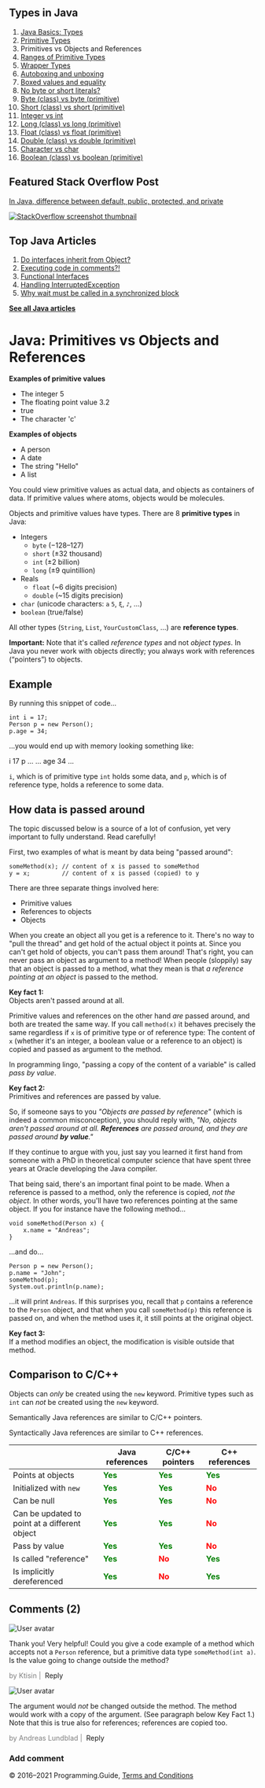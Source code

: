 



## Types in Java

1.  [Java Basics: Types](types.html)
2.  [Primitive Types](primitive-types.html)
3.  Primitives vs Objects and References
4.  [Ranges of Primitive Types](primitive-ranges.html)
5.  [Wrapper Types](wrapper-types.html)
6.  [Autoboxing and unboxing](autoboxing.html)
7.  [Boxed values and equality](boxed-values-equality.html)
8.  [No byte or short literals?](byte-short-literals.html)
9.  [Byte (class) vs byte (primitive)](byte-vs-byte.html)
10. [Short (class) vs short (primitive)](short-vs-short.html)
11. [Integer vs int](integer-vs-int.html)
12. [Long (class) vs long (primitive)](long-vs-long.html)
13. [Float (class) vs float (primitive)](float-vs-float.html)
14. [Double (class) vs double (primitive)](double-vs-double.html)
15. [Character vs char](character-vs-char.html)
16. [Boolean (class) vs boolean (primitive)](boolean-vs-boolean.html)

## Featured Stack Overflow Post

[In Java, difference between default, public, protected, and private](https://stackoverflow.com/a/33627846/276052)

[<img src="../images/so-featured-33627846.png" alt="StackOverflow screenshot thumbnail" class="screenshot" />](https://stackoverflow.com/a/33627846/276052)



## Top Java Articles

1.  [Do interfaces inherit from Object?](do-interfaces-inherit-from-object.html)
2.  [Executing code in comments?!](executing-code-in-comments.html)
3.  [Functional Interfaces](functional-interfaces.html)
4.  [Handling InterruptedException](handling-interrupted-exceptions.html)
5.  [Why wait must be called in a synchronized block](why-wait-must-be-in-synchronized.html)

[**See all Java articles**](index.html)

# Java: Primitives vs Objects and References

**Examples of primitive values**

- The integer 5
- The floating point value 3.2
- true
- The character 'c'

**Examples of objects**

- A person
- A date
- The string "Hello"
- A list

You could view primitive values as actual data, and objects as containers of data. If primitive values where atoms, objects would be molecules.

Objects and primitive values have types. There are 8 **primitive types** in Java:

- Integers
  - `byte` (−128–127)
  - `short` (±32 thousand)
  - `int` (±2 billion)
  - `long` (±9 quintillion)
- Reals
  - `float` (~6 digits precision)
  - `double` (~15 digits precision)
- `char` (unicode characters: `a` `5`, `ξ`, `♪`, …)
- `boolean` (true/false)

All other types (`String`, `List`, `YourCustomClass`, …) are **reference types**.

**Important:** Note that it's called _reference types_ and not _object types_. In Java you never work with objects directly; you always work with references (“pointers”) to objects.

## Example

By running this snippet of code…

    int i = 17;
    Person p = new Person();
    p.age = 34;

…you would end up with memory looking something like:

i 17 p … … age 34 …

`i`, which is of primitive type `int` holds some data, and `p`, which is of reference type, holds a reference to some data.

## How data is passed around

<span class="small">The topic discussed below is a source of a lot of confusion, yet very important to fully understand. Read carefully!</span>

First, two examples of what is meant by data being "passed around":

    someMethod(x); // content of x is passed to someMethod
    y = x;         // content of x is passed (copied) to y

There are three separate things involved here:

- Primitive values
- References to objects
- Objects

When you create an object all you get is a reference to it. There's no way to "pull the thread" and get hold of the actual object it points at. Since you can't get hold of objects, you can't pass them around! That's right, you can never pass an object as argument to a method! When people (sloppily) say that an object is passed to a method, what they mean is that _a reference pointing at an object_ is passed to the method.

**Key fact 1:**  
Objects aren't passed around at all.

Primitive values and references on the other hand _are_ passed around, and both are treated the same way. If you call `method(x)` it behaves precisely the same regardless if `x` is of primitive type or of reference type: The content of `x` (whether it's an integer, a boolean value or a reference to an object) is copied and passed as argument to the method.

In programming lingo, "passing a copy of the content of a variable" is called _pass by value_.

**Key fact 2:**  
Primitives and references are passed by value.

So, if someone says to you _"Objects are passed by reference"_ (which is indeed a common misconception), you should reply with, _"No, objects aren't passed around at all. **References** are passed around, and they are passed around **by value**."_

If they continue to argue with you, just say you learned it first hand from someone with a PhD in theoretical computer science that have spent three years at Oracle developing the Java compiler.

That being said, there's an important final point to be made. When a reference is passed to a method, only the reference is copied, _not the object_. In other words, you'll have two references pointing at the same object. If you for instance have the following method…

    void someMethod(Person x) {
        x.name = "Andreas";
    }

…and do…

    Person p = new Person();
    p.name = "John";
    someMethod(p);
    System.out.println(p.name);

…it will print `Andreas`. If this surprises you, recall that `p` contains a reference to the `Person` object, and that when you call `someMethod(p)` this reference is passed on, and when the method uses it, it still points at the original object.

**Key fact 3:**  
If a method modifies an object, the modification is visible outside that method.

## Comparison to C/C++

Objects can _only_ be created using the `new` keyword. Primitive types such as `int` can _not_ be created using the `new` keyword.

Semantically Java references are similar to C/C++ pointers.

Syntactically Java references are similar to C++ references.

<table><thead><tr class="header"><th></th><th>Java references</th><th>C/C++ pointers</th><th>C++ references</th></tr></thead><tbody><tr class="odd"><td>Points at objects</td><td><span style="font-weight: bold; color: green">Yes</span></td><td><span style="font-weight: bold; color: green">Yes</span></td><td><span style="font-weight: bold; color: green">Yes</span></td></tr><tr class="even"><td>Initialized with <code>new</code></td><td><span style="font-weight: bold; color: green">Yes</span></td><td><span style="font-weight: bold; color: green">Yes</span></td><td><span style="font-weight: bold; color: red">No</span></td></tr><tr class="odd"><td>Can be null</td><td><span style="font-weight: bold; color: green">Yes</span></td><td><span style="font-weight: bold; color: green">Yes</span></td><td><span style="font-weight: bold; color: red">No</span></td></tr><tr class="even"><td>Can be updated to point at a different object</td><td><span style="font-weight: bold; color: green">Yes</span></td><td><span style="font-weight: bold; color: green">Yes</span></td><td><span style="font-weight: bold; color: red">No</span></td></tr><tr class="odd"><td>Pass by value</td><td><span style="font-weight: bold; color: green">Yes</span></td><td><span style="font-weight: bold; color: green">Yes</span></td><td><span style="font-weight: bold; color: red">No</span></td></tr><tr class="even"><td>Is called "reference"</td><td><span style="font-weight: bold; color: green">Yes</span></td><td><span style="font-weight: bold; color: red">No</span></td><td><span style="font-weight: bold; color: green">Yes</span></td></tr><tr class="odd"><td>Is implicitly dereferenced</td><td><span style="font-weight: bold; color: green">Yes</span></td><td><span style="font-weight: bold; color: red">No</span></td><td><span style="font-weight: bold; color: green">Yes</span></td></tr></tbody></table>

## Comments (2)

![User avatar](https://www.gravatar.com/avatar/e8696ad98ef2a6410755faafd35e9d0d?d=mp)

Thank you! Very helpful! Could you give a code example of a method which accepts not a `Person` reference, but a primitive data type `someMethod(int a)`. Is the value going to change outside the method?

<span style="color: grey">by Ktisin | </span> <span class="reply-button">Reply</span>

![User avatar](https://www.gravatar.com/avatar/99e100243aaa8b1469b1ed4e8bbecb06?d=mp)

The argument would _not_ be changed outside the method. The method would work with a copy of the argument. (See paragraph below Key Fact 1.) Note that this is true also for references; references are copied too.

<span style="color: grey">by Andreas Lundblad | </span> <span class="reply-button">Reply</span>

### Add comment

© 2016–2021 Programming.Guide, [Terms and Conditions](../terms-and-conditions.html)
